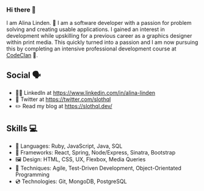 ### Hi there 👋

I am Alina Linden. 🦥    I am a software developer with a passion for problem solving and creating usable applications. I gained an interest in development while upskilling for a previous career as a graphics designer within print media. This quickly turned into a passion and I am now pursuing this by completing an intensive professional development course at [CodeClan](https://codeclan.com/) 🏴󠁧󠁢󠁳󠁣󠁴󠁿.

## Social 🗣️

- 👩‍💻 LinkedIn at https://www.linkedin.com/in/alina-linden
- 🐤 Twitter at https://twitter.com/slothql
- ✏️ Read my blog at https://slothql.dev/

## Skills 💻

- 💬 Languages: Ruby, JavaScript, Java, SQL
- 📐 Frameworks: React, Spring, Node/Express, Sinatra, Bootstrap
- 🖼️ Design: HTML, CSS, UX, Flexbox, Media Queries
- 🥼 Techniques: Agile, Test-Driven Development,  Object-Orientated Programming
- 💿 Technologies: Git, MongoDB, PostgreSQL
